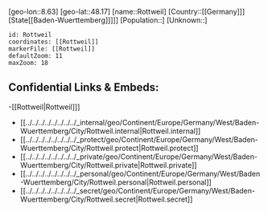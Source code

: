 ﻿---
location: [48.17,8.63]
mapzoom: [7,12] 
mapmarker: city 
type: City
tags:
- geo/City


SpocWebEntityId: 33801
isDeleted: false
confidential: public

---
[geo-lon::8.63]
[geo-lat::48.17]
[name::Rottweil]
[Country::[[Germany]]]
[State[[Baden-Wuerttemberg]]]]]
[Population::]
[Unknown::]


```leaflet
id: Rottweil
coordinates: [[Rottweil]]
markerFile: [[Rottweil]]
defaultZoom: 11 
maxZoom: 18
```


## Confidential Links & Embeds: 
-[[Rottweil|Rottweil]]] 
- [[../../../../../../../../_internal/geo/Continent/Europe/Germany/West/Baden-Wuerttemberg/City/Rottweil.internal|Rottweil.internal]] 
- [[../../../../../../../../_protect/geo/Continent/Europe/Germany/West/Baden-Wuerttemberg/City/Rottweil.protect|Rottweil.protect]] 
- [[../../../../../../../../_private/geo/Continent/Europe/Germany/West/Baden-Wuerttemberg/City/Rottweil.private|Rottweil.private]] 
- [[../../../../../../../../_personal/geo/Continent/Europe/Germany/West/Baden-Wuerttemberg/City/Rottweil.personal|Rottweil.personal]] 
- [[../../../../../../../../_secret/geo/Continent/Europe/Germany/West/Baden-Wuerttemberg/City/Rottweil.secret|Rottweil.secret]] 
